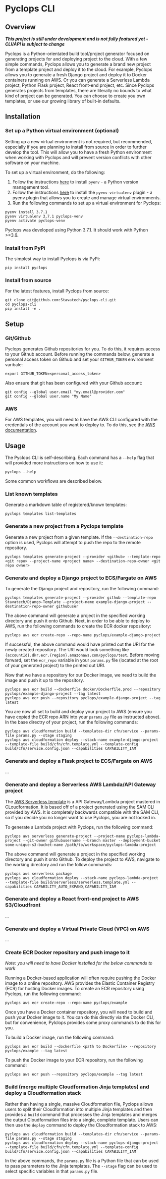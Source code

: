 # Pyclops CLI

## Overview

***This project is still under development and is not fully featured yet - CLI/API is subject to change***

Pyclops is a Python-orientated build tool/project generator focused on generating projects for and deploying project to the cloud. With a few simple commands, Pyclops allows you to generate a brand new project from a template project and deploy it to the cloud. For example, Pyclops allows you to generate a fresh Django project and deploy it to Docker containers running on AWS. Or you can generate a Serverless Lambda project, Python Flask project, React front-end project, etc. Since Pyclops generates projects from templates, there are literally no bounds to what kind of project can be generated. You can choose to create you own templates, or use our growing library of built-in defaults.

## Installation

### Set up a Python virtual environment (optional)

Setting up a new virtual environment is not required, but recommended, especially if you are planning to install from source in order to further develop the tool. This will allow you to have a fresh Python environment when working with Pyclops and will prevent version conflicts with other software on your machine.

To set up a virtual environment, do the following:

1. Follow the instructions [here](https://github.com/pyenv/pyenv) to install `pyenv` - a Python version management tool.
1. Follow the instructions [here](https://github.com/pyenv/pyenv-virtualenv) to install the `pyenv-virtualenv` plugin - a pyenv plugin that allows you to create and manage virtual environments.
1. Run the following commands to set up a virtual environment for Pyclops:
```
pyenv install 3.7.1
pyenv virtualenv 3.7.1 pyclops-venv
pyenv activate pyclops-venv
```

Pyclops was developed using Python 3.7.1. It should work with Python >=3.6.

### Install from PyPi

The simplest way to install Pyclops is via PyPi:

```
pip install pyclops
```

### Install from source

For the latest features, install Pyclops from source:

```
git clone git@github.com:Stavatech/pyclops-cli.git
cd pyclops-cli
pip install -e .
```

## Setup

### Git/Github

Pyclops generates Github repositories for you. To do this, it requires access to your Github account. Before running the commands below, generate a personal access token on Github and set your `GITHUB_TOKEN` environment varibale:

```
export GITHUB_TOKEN=<personal_access_token>
```

Also ensure that git has been configured with your Github account:
```
git config --global user.email "my.email@provider.com"
git config --global user.name "My Name"
```

### AWS

For AWS templates, you will need to have the AWS CLI configured with the credentials of the account you want to deploy to. To do this, see the [AWS documentation](https://docs.aws.amazon.com/cli/latest/userguide/cli-chap-configure.html#cli-quick-configuration).

## Usage

The Pyclops CLI is self-describing. Each command has a `--help` flag that will provided more instructions on how to use it:

```
pyclops --help
```

Some common workflows are described below.

### List known templates

Generate a markdown table of registered/known templates:
```
pyclops templates list-templates
```

### Generate a new project from a Pyclops template

Generate a new project from a given template. If the `--destination-repo` option is used, Pyclops will attempt to push the repo to the remote repository.
```
pyclops templates generate-project --provider <github> --template-repo <git repo> --project-name <project name> --destination-repo-owner <git repo owner>
```

### Generate and deploy a Django project to ECS/Fargate on AWS

To generate the Django project and repository, run the following command:
```
pyclops templates generate-project --provider github --template-repo Stavatech/Django-Template --project-name example-django-project --destination-repo-owner githubuser
```

The above command will generate a project in the specified working directory and push it onto Github. Next, in order to be able to deploy to AWS, run the following commands to create the ECR docker repository:
```
pyclops aws ecr create-repo --repo-name pyclops/example-django-project
```

If successful, the above command would have printed out the URI for the newly created repository. The URI would look something like `{accountId}.dkr.ecr.{region}.amazonaws.com/pyclops/test`. Before moving forward, set the `ecr_repo` variable in your `params.py` file (located at the root of your generated project) to the printed out URI.

Now that we have a repository for our Docker image, we need to build the image and push it up to the repository.
```
pyclops aws ecr build --dockerfile docker/Dockerfile.prod --repository pyclops/example-django-project --tag latest
pyclops aws ecr push --repository pyclops/example-django-project --tag latest
```

You are now all set to build and deploy your project to AWS (ensure you have copied the ECR repo ARN into your `params.py` file as instructed above). In the base directry of your project, run the following commands:
```
pyclops aws cloudformation build --templates-dir cfn/service --params-file params.py --stage staging
pyclops aws cloudformation deploy --stack-name example-django-project --template-file build/cfn/cfn.template.yml --template-config build/cfn/service.config.json --capabilities CAPABILITY_IAM
```

### Generate and deploy a Flask project to ECS/Fargate on AWS

...

### Generate and deploy a Serverless AWS Lambda/API Gateway project

The [AWS Serverless template](https://github.com/Stavatech/AWS-Serverless-Template) is a API Gateway/Lambda project mastered in CLoudformation. It is based off of a project generated using the SAM CLI provided by AWS. It is completely backwards compatible with the SAM CLI, so if you decide you no longer want to use Pyclops, you are not locked in.

To generate a Lambda project with Pyclops, run the following command:

```
pyclops aws serverless generate-project --project-name pyclops-lambda-project --git-owner githubusername --branch master --deployment-bucket some-unique-s3-bucket-name /path/to/workspace/pyclops-lambda-project
```

The above command will generate a project in the specified working directory and push it onto Github. To deploy the project to AWS, navigate to the working directory and run the follow commands:

```
pyclops aws serverless package
pyclops aws cloudformation deploy --stack-name pyclops-lambda-project --template-file build/serverless/serverless.template.yml --capabilities CAPABILITY_AUTO_EXPAND,CAPABILITY_IAM
```

### Generate and deploy a React front-end project to AWS S3/Cloudfront

...

### Generate and deploy a Virtual Private Cloud (VPC) on AWS

...

### Create ECR Docker repository and push image to it

*Note: you will need to have Docker installed for the below commands to work*

Running a Docker-based application will often require pushing the Docker image to a online repository. AWS provides the Elastic Container Registry (ECR) for hosting Docker images. To create an ECR repository using Pyclops, run the following command:

```
pyclops aws ecr create-repo --repo-name pyclops/example
```

Once you have a Docker container repository, you will need to build and push your Docker image to it. You can do this directly via the Docker CLI, but for convenience, Pylclops provides some proxy commands to do this for you. 

To build a Docker image, run the following command:
```
pyclops aws ecr build --dockerfile <path to Dockerfile> --repository pyclops/example --tag latest
```

To push the Docker image to your ECR repository, run the following command:
```
pyclops aws ecr push --repository pyclops/example --tag latest
```

### Build (merge multiple Cloudformation Jinja templates) and deploy a Cloudformation stack

Rather than having a single, massive Cloudformation file, Pyclops allows users to split their Cloudformation into multiple Jinja templates and then provides a `build` command that processes the Jinja templates and merges the output Cloudformation files into a single, complete template. Users can then use the `deploy` command to deploy the Cloudformation stack to AWS:
```
pyclops aws cloudformation build --templates-dir cfn/service --params-file params.py --stage staging
pyclops aws cloudformation deploy --stack-name pyclops-django-project --template-file build/cfn/cfn.template.yml --template-config build/cfn/service.config.json --capabilities CAPABILITY_IAM
```

In the above commands, the `params.py` file is a Python file that can be used to pass parameters to the Jinja templates. The `--stage` flag can be used to select specific variables in that `params.py` file.
